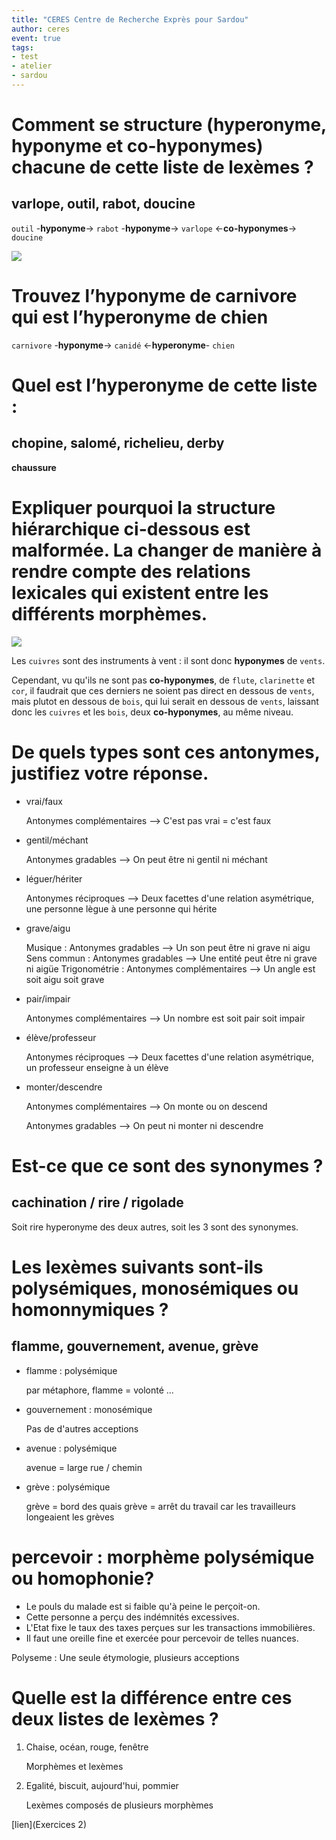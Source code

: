 ```yaml
---
title: "CERES Centre de Recherche Exprès pour Sardou"
author: ceres
event: true
tags:
- test
- atelier
- sardou
---
```

# Comment se structure (hyperonyme, hyponyme et co-hyponymes) chacune de cette liste de lexèmes ?
## varlope, outil, rabot, doucine

`outil` -**hyponyme**-> ``rabot`` -**hyponyme**-> ``varlope`` <-**co-hyponymes**-> ``doucine``

![](2.png)

# Trouvez l’hyponyme de carnivore qui est l’hyperonyme de chien

``carnivore`` -**hyponyme**-> ``canidé`` <-**hyperonyme**- ``chien``

# Quel est l’hyperonyme de cette liste :
## chopine, salomé, richelieu, derby

**chaussure**

# Expliquer pourquoi la structure hiérarchique ci-dessous est malformée. La changer de manière à rendre compte des relations lexicales qui existent entre les différents morphèmes.
![](1.png)

Les ``cuivres`` sont des instruments à vent : il sont donc **hyponymes** de ``vents``.

Cependant, vu qu'ils ne sont pas **co-hyponymes**, de ``flute``, ``clarinette`` et ``cor``, il faudrait que ces derniers ne soient pas direct en dessous de ``vents``, mais plutot en dessous de ``bois``, qui lui serait en dessous de ``vents``, laissant donc les ``cuivres`` et les ``bois``, deux **co-hyponymes**, au même niveau.

# De quels types sont ces antonymes, justifiez votre réponse.

- vrai/faux

    Antonymes complémentaires --> C'est pas vrai = c'est faux

- gentil/méchant
    
    Antonymes gradables --> On peut être ni gentil ni méchant

- léguer/hériter
    
    Antonymes réciproques --> Deux facettes d'une relation asymétrique, une personne lègue à une personne qui hérite

- grave/aigu

    Musique : Antonymes gradables --> Un son peut être ni grave ni aigu
    Sens commun : Antonymes gradables --> Une entité peut être ni grave ni aigüe
    Trigonométrie : Antonymes complémentaires --> Un angle est soit aigu soit grave

- pair/impair

    Antonymes complémentaires --> Un nombre est soit pair soit impair

- élève/professeur    

    Antonymes réciproques --> Deux facettes d'une relation asymétrique, un professeur enseigne à un élève

- monter/descendre

    Antonymes complémentaires --> On monte ou on descend

    Antonymes gradables --> On peut ni monter ni descendre


# Est-ce que ce sont des synonymes ?
## cachination / rire / rigolade
Soit rire hyperonyme des deux autres, soit les 3 sont des synonymes.


# Les lexèmes suivants sont-ils polysémiques, monosémiques ou homonnymiques ?
## flamme, gouvernement, avenue, grève

- flamme : polysémique

    par métaphore, flamme = volonté ...

- gouvernement : monosémique

    Pas de d'autres acceptions

- avenue : polysémique

    avenue = large rue / chemin

- grève : polysémique

    grève = bord des quais
    grève = arrêt du travail car les travailleurs longeaient les grèves

# percevoir : morphème polysémique ou homophonie?

- Le pouls du malade est si faible qu'à peine le perçoit-on.
- Cette personne a perçu des indémnités excessives.
- L'Etat fixe le taux des taxes perçues sur les transactions immobilières.
- Il faut une oreille fine et exercée pour percevoir de telles nuances.

Polyseme : Une seule étymologie, plusieurs acceptions

# Quelle est la différence entre ces deux listes de lexèmes ?

1. Chaise, océan, rouge, fenêtre

    Morphèmes et lexèmes

2. Egalité, biscuit, aujourd'hui, pommier

    Lexèmes composés de plusieurs morphèmes



[lien](Exercices 2)



